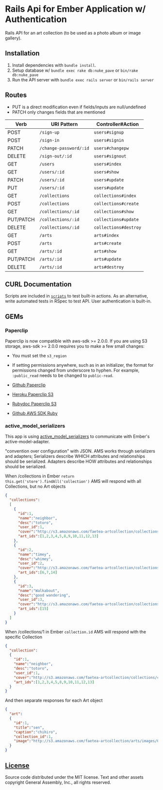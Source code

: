 # Rails Api for Ember Application w/ Authentication

Rails API for an art collection (to be used as a photo album or image gallery).

## Installation

1.  Install dependencies with `bundle install`.
1.  Setup database w/ `bundle exec rake db:nuke_pave` or `bin/rake db:nuke_pave`
1.  Run the API server with `bundle exec rails server` or `bin/rails server`

## Routes

-   PUT is a direct modification even if fields/inputs are null/undefined
-   PATCH only changes fields that are mentioned

| Verb      | URI Pattern            | Controller#Action     |
|-----------|------------------------|-----------------------|
| POST      | `/sign-up`             | `users#signup`        |
| POST      | `/sign-in`             | `users#signin`        |
| PATCH     | `/change-password/:id` | `users#changepw`      |
| DELETE    | `/sign-out/:id`        | `users#signout`       |
| GET       | `/users`               | `users#index`         |
| GET       | `/users/:id`           | `users#show`          |
| PATCH     | `/users/:id`           | `users#update`        |
| PUT       | `/users/:id`           | `users#update`        |
| GET       | `/collections`         | `collections#index`   |
| POST      | `/collections`         | `collections#create`  |
| GET       | `/collections/:id`     | `collections#show`    |
| PUT/PATCH | `/collections/:id`     | `collections#update`  |
| DELETE    | `/collections/:id`     | `collections#destroy` |
| GET       | `/arts`                | `arts#index`          |
| POST      | `/arts`                | `arts#create`         |
| GET       | `/arts/:id`            | `arts#show`           |
| PUT/PATCH | `/arts/:id`            | `arts#update`         |
| DELETE    | `/arts/:id`            | `arts#destroy`        |

## CURL Documentation

Scripts are included in [`scripts`](scripts) to test built-in actions.
As an alternative, write automated tests in RSpec to test API.
User authentication is built-in.

## GEMs

### Paperclip

Paperclip is now compatible with aws-sdk >= 2.0.0.
If you are using S3 storage, aws-sdk >= 2.0.0 requires you to make a few small
changes:

-   You must set the `s3_region`
-   If setting permissions anywhere, such as in an initializer,
the format for permissions changed from underscore to hyphen.
For example, `:public_read` needs to be changed to `public-read`.

-   [Github Paperclip](https://github.com/thoughtbot/paperclip)
-   [Heroku Paperclip S3](https://devcenter.heroku.com/articles/paperclip-s3)
-   [Rubydoc Paperclip S3](http://www.rubydoc.info/gems/paperclip/Paperclip/Storage/S3)
-   [Github AWS SDK Ruby](https://github.com/aws/aws-sdk-ruby)

### active_model_serializers

This app is using [active_model_serializers](https://github.com/rails-api/active_model_serializers)
to communicate with Ember's active-model-adapter.

"convention over configuration" with JSON.
AMS works through serializers and adapters;
Serializers describe WHICH attributes and relationships should be serialized.
Adapters describe HOW attributes and relationships should be serialized.

When /collections in Ember `return this.get('store').findAll('collection')`
AMS will respond with all Collections, but no Art objects

```json
{
  "collections":
  [
    {
      "id":1,
      "name":"neighbor",
      "desc":"totoro",
      "user_id":1,
      "cover":"http://s3.amazonaws.com/faetea-artcollection/collections/covers/000/000/001/original/1461623034.png?1461623034",
      "art_ids":[1,2,3,4,5,8,9,10,11,12,13]
    },
    {
      "id":2,
      "name":"timey",
      "desc":"whimey",
      "user_id":2,
      "cover":"http://s3.amazonaws.com/faetea-artcollection/collections/covers/000/000/002/original/1461624382.png?1461624382",
      "art_ids":[6,7,14]
    },
    {
      "id":3,
      "name":"Walkabout",
      "desc":"good wandering",
      "user_id":3,
      "cover":"http://s3.amazonaws.com/faetea-artcollection/collections/covers/000/000/003/original/1462241650.png?1462241650",
      "art_ids":[15]
    }
  ]
}
```

When /collections/1 in Ember `collection.id`
AMS will respond with the specific Collection

```json
{
  "collection":
  {
    "id":1,
    "name":"neighbor",
    "desc":"totoro",
    "user_id":1,
    "cover":"http://s3.amazonaws.com/faetea-artcollection/collections/covers/000/000/001/original/1461623034.png?1461623034",
    "art_ids":[1,2,3,4,5,8,9,10,11,12,13]
  }
}
```

And then separate responses for each Art object

```json
{
  "art":
  {
    "id":1,
    "title":"sen",
    "caption":"chihiro",
    "collection_id":1,
    "image":"http://s3.amazonaws.com/faetea-artcollection/arts/images/000/000/001/original/1461623117.png?1461623117",
  }
}
```

## [License](LICENSE)

Source code distributed under the MIT license. Text and other assets copyright
General Assembly, Inc., all rights reserved.
